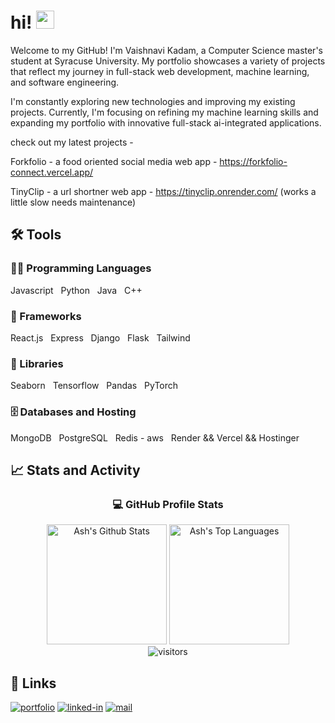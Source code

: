 <!-- ### Hi there 👋 


**ash413/ash413** is a ✨ _special_ ✨ repository because its `README.md` (this file) appears on your GitHub profile.

Here are some ideas to get you started:

- 🔭 I’m currently working on ...
- 🌱 I’m currently learning ...
- 👯 I’m looking to collaborate on ...
- 🤔 I’m looking for help with ...
- 💬 Ask me about ...
- 📫 How to reach me: ...
- 😄 Pronouns: ...
- ⚡ Fun fact: ...
-->

# hi! <img src="https://media.giphy.com/media/hvRJCLFzcasrR4ia7z/giphy.gif" width="29px" height="29px">

<!-- ## 🚀 About Me -->

<!-- 🎓 I am Vaishnavi Kadam, a **Front End Web Developer** and a **Machine Learning Enthusiast**. I am currently a graduate student at Syracuse University pursuing Computer Science! I did my Bachelors in **Computer Science & Technology**,graduating in 2024. -->

<!--👨‍💻 I enjoy contributing to **Open Source Projects** and have contributed to several Gigantic Organizations including, **Material UI**, **Microsoft**, **Amazon**, **Webhint**, and countless others. I am really enthusiastic about learning new technology. In 2021, I learned **Next.js**, **Progressive Web App (PWA)**, **GraphQL**, **Micro-Frontend Architecture** and **Blockchain development & DApps**. I got started with [**Freelancing**](https://www.upwork.com/freelancers/~01c12e516ee1d35044) and [**Blogging**](https://dev.to/ruppysuppy) quite recently and made a name for myself.-->

<!-- 👨‍💻 I am really enthusiastic about learning new technology. In 2024, I learnt **Expressjs** and **JWT**. -->

<!-- 📚 I also love reading books on **personal development** & **financial literacy**. My favorite ones are **Atomic Habits** by _Darren Hardy_ in the genre of personal development and **Rich Dad Poor Dad** by _Robert Kiyosaki_ in the genre of financial literacy. -->

<!--🏸 I also love **sports**, mostly love playing **badminton** and **cricket** .-->

Welcome to my GitHub! I'm Vaishnavi Kadam, a Computer Science master's student at Syracuse University. My portfolio showcases a variety of projects that reflect my journey in full-stack web development, machine learning, and software engineering.

I'm constantly exploring new technologies and improving my existing projects. Currently, I'm focusing on refining my machine learning skills and expanding my portfolio with innovative full-stack ai-integrated applications.

check out my latest projects - 

Forkfolio - a food oriented social media web app - https://forkfolio-connect.vercel.app/

TinyClip - a url shortner web app - https://tinyclip.onrender.com/
(works a little slow needs maintenance)

## 🛠️ Tools
<div align=flex>
 <h3>👨‍💻 Programming Languages</h3>

  <p>
      <a>Javascript</a> 
     &nbsp
      <a>Python</a>
     &nbsp
      <a>Java</a>
     &nbsp
      <a>C++</a>
  </p>

  <h3>🧰 Frameworks</h3>

  <p>
      <a>React.js</a>
      &nbsp
      <a>Express</a>
      &nbsp
      <a>Django</a>
      &nbsp
      <a>Flask</a>
      &nbsp
      <a>Tailwind</a>
  </p>

  <h3>🐍 Libraries</h3>

  <p>
      <a>Seaborn</a>
      &nbsp
      <a>Tensorflow</a>
      &nbsp
      <a>Pandas</a>
      &nbsp
      <a>PyTorch</a>
  </p>

  <h3>🗄️ Databases and Hosting</h3>

  <p>
      <a>MongoDB</a>
       &nbsp
      <a>PostgreSQL</a>
       &nbsp
      <a>Redis - aws</a>
       &nbsp
      <a>Render && Vercel && Hostinger</a>
  </p>
</div>
  
## 📈 Stats and Activity

<div align="center">
      <h3>💻 GitHub Profile Stats</h3>
      <!-- https://github.com/anuraghazra/github-readme-stats -->
      <a href="https://github.com/anuraghazra/github-readme-stats"><img alt="Ash's Github Stats" src="https://denvercoder1-github-readme-stats.vercel.app/api/?username=ash413&show_icons=true&include_all_commits=true&count_private=true&theme=react&hide_border=true&bg_color=1F222E&title_color=F85D7F&icon_color=F8D866" height="192px"/></a>
      <a href="https://github.com/anuraghazra/github-readme-stats"><img alt="Ash's Top Languages" src="https://denvercoder1-github-readme-stats.vercel.app/api/top-langs/?username=ash413&langs_count=8&layout=compact&theme=react&hide_border=true&bg_color=1F222E&title_color=F85D7F&icon_color=F8D866&hide=Jupyter%20Notebook,Roff" height="192px"/></a>
      <br/>
    <img src="https://visitor-badge.laobi.icu/badge?page_id=ash413.ash413" alt="visitors">
</div>


## 🔗 Links

[![portfolio](https://img.shields.io/badge/Portfolio-5340ff?style=for-the-badge&logo=Google-chrome&logoColor=white)](https://portfolio-vaishnavikadam.vercel.app/) 
[![linked-in](https://img.shields.io/badge/Linked_In-0077B5?style=for-the-badge&logo=LinkedIn&logoColor=white)](https://www.linkedin.com/in/vaishnavikadam4/)
[![mail](https://img.shields.io/badge/Gmail-D14836?style=for-the-badge&logo=Gmail&logoColor=white)](mailto:vkadam01@syr.edu)
